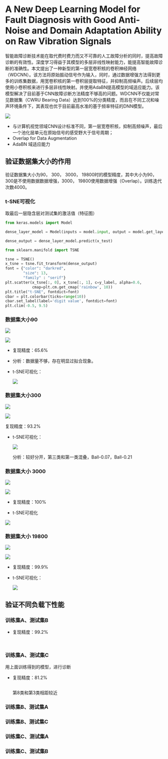 # A New Deep Learning Model for Fault Diagnosis with Good Anti-Noise and Domain Adaptation Ability on Raw Vibration Signals

智能故障诊断技术能在取代费时费力而又不可靠的人工故障分析的同时，提高故障诊断的有效性。深度学习得益于其模型的多层非线性映射能力，能提高智能故障诊断的准确性。本文提出了一种新型的第一层宽卷积核的卷积神经网络（WDCNN）。该方法将原始振动信号作为输入，同时，通过数据增强方法得到更多的训练集数据，用宽卷积核的第一卷积层提取特征，并抑制高频噪声。后续层均使用小卷积核来进行多层非线性映射。并使用AdaBN提高模型的域适应能力。该模型解决了目前基于CNN故障诊断方法精度不够高的问题。WDCNN不仅能对常见数据集（CWRU Bearing Data）达到100%的分类精度，而且在不同工况和噪声环境条件下，其表现也优于目前最高水准的基于频率特征的DNN模型。

![](https://raw.githubusercontent.com/AiZhanghan/deep-learning-fault-diagnosis/master/A_New_Deep_Learning_Model_or_Fault_Diagnosis_with_Good_Anti-Noise_and_Domain_Adaptation_Ability_on_Raw_Vibration_Signals/model.png)

* 与计算机视觉领域CNN设计标准不同，第一层宽卷积核，抑制高频噪声，最后一个池化层单元在原始信号的感受野大于信号周期；
* Overlap for Data Augmentation
* AdaBN 域适应能力

## 验证数据集大小的作用

验证数据集大小为90， 300， 3000， 19800时的模型精度，其中大小为90， 300是不使用数据数据增强，3000， 19800使用数据增强（Overlap）。训练迭代次数4000。

### t-SNE可视化

取最后一层隐含层对测试集的激活值（特征图）

```python
from keras.models import Model

dense_layer_model = Model(inputs = model.input, output = model.get_layer('activation_6').output)

dense_output = dense_layer_model.predict(x_test)
```

```python
from sklearn.manifold import TSNE

tsne = TSNE()
x_tsne = tsne.fit_transform(dense_output)
font = {"color": "darkred",
        "size": 13, 
        "family" : "serif"}
plt.scatter(x_tsne[:, 0], x_tsne[:, 1], c=y_label, alpha=0.6, 
            cmap=plt.cm.get_cmap('rainbow', 10))
plt.title("t-SNE", fontdict=font)
cbar = plt.colorbar(ticks=range(10)) 
cbar.set_label(label='digit value', fontdict=font)
plt.clim(-0.5, 9.5)
```



### 数据集大小90

![](https://raw.githubusercontent.com/AiZhanghan/deep-learning-fault-diagnosis/master/A_New_Deep_Learning_Model_or_Fault_Diagnosis_with_Good_Anti-Noise_and_Domain_Adaptation_Ability_on_Raw_Vibration_Signals/effect_of_data_number/data_number_90_acc.png)



![](https://raw.githubusercontent.com/AiZhanghan/deep-learning-fault-diagnosis/master/A_New_Deep_Learning_Model_or_Fault_Diagnosis_with_Good_Anti-Noise_and_Domain_Adaptation_Ability_on_Raw_Vibration_Signals/effect_of_data_number/data_number_90_loss.png)

* 复现精度：65.6%

* 分析：数据量不够，存在明显过拟合现象。

* t-SNE可视化：

  ![](https://raw.githubusercontent.com/AiZhanghan/deep-learning-fault-diagnosis/master/A_New_Deep_Learning_Model_or_Fault_Diagnosis_with_Good_Anti-Noise_and_Domain_Adaptation_Ability_on_Raw_Vibration_Signals/effect_of_data_number/data_number_90_t_SNE.png)

### 数据集大小300

![](https://raw.githubusercontent.com/AiZhanghan/deep-learning-fault-diagnosis/master/A_New_Deep_Learning_Model_or_Fault_Diagnosis_with_Good_Anti-Noise_and_Domain_Adaptation_Ability_on_Raw_Vibration_Signals/effect_of_data_number/data_number_300_acc.png)

![](https://raw.githubusercontent.com/AiZhanghan/deep-learning-fault-diagnosis/master/A_New_Deep_Learning_Model_or_Fault_Diagnosis_with_Good_Anti-Noise_and_Domain_Adaptation_Ability_on_Raw_Vibration_Signals/effect_of_data_number/data_number_300_loss.png)

复现精度：93.2%

* t-SNE可视化：

  ![](https://raw.githubusercontent.com/AiZhanghan/deep-learning-fault-diagnosis/master/A_New_Deep_Learning_Model_or_Fault_Diagnosis_with_Good_Anti-Noise_and_Domain_Adaptation_Ability_on_Raw_Vibration_Signals/effect_of_data_number/data_number_300_t_SNE.png)

  分析：较好分开，第三类和第一类混叠，Ball-0.07，Ball-0.21

### 数据集大小 3000

![](https://raw.githubusercontent.com/AiZhanghan/deep-learning-fault-diagnosis/master/A_New_Deep_Learning_Model_or_Fault_Diagnosis_with_Good_Anti-Noise_and_Domain_Adaptation_Ability_on_Raw_Vibration_Signals/effect_of_data_number/data_number_3000_acc.png)

![](https://raw.githubusercontent.com/AiZhanghan/deep-learning-fault-diagnosis/master/A_New_Deep_Learning_Model_or_Fault_Diagnosis_with_Good_Anti-Noise_and_Domain_Adaptation_Ability_on_Raw_Vibration_Signals/effect_of_data_number/data_number_3000_loss.png)

* 复现精度：100%

* t-SNE可视化

![](https://raw.githubusercontent.com/AiZhanghan/deep-learning-fault-diagnosis/master/A_New_Deep_Learning_Model_or_Fault_Diagnosis_with_Good_Anti-Noise_and_Domain_Adaptation_Ability_on_Raw_Vibration_Signals/effect_of_data_number/data_number_3000_t_SNE.png)

### 数据集大小 19800

![](https://raw.githubusercontent.com/AiZhanghan/deep-learning-fault-diagnosis/master/A_New_Deep_Learning_Model_or_Fault_Diagnosis_with_Good_Anti-Noise_and_Domain_Adaptation_Ability_on_Raw_Vibration_Signals/effect_of_data_number/data_number_19800_acc.png)

![](https://raw.githubusercontent.com/AiZhanghan/deep-learning-fault-diagnosis/master/A_New_Deep_Learning_Model_or_Fault_Diagnosis_with_Good_Anti-Noise_and_Domain_Adaptation_Ability_on_Raw_Vibration_Signals/effect_of_data_number/data_number_19800_loss.png)

* 复现精度：99.9%

* t-SNE可视化：

  ![](https://raw.githubusercontent.com/AiZhanghan/deep-learning-fault-diagnosis/master/A_New_Deep_Learning_Model_or_Fault_Diagnosis_with_Good_Anti-Noise_and_Domain_Adaptation_Ability_on_Raw_Vibration_Signals/effect_of_data_number/data_number_19800_t_SNE.png)

## 验证不同负载下性能

### 训练集A、测试集B

* 复现精度：99.2%

  ![]()

  ![]()

### 训练集A、测试集C

用上面训练得到的模型，进行诊断

* 复现精度：81.2%

  ![]()

  第8类和第3类相距较近

### 训练集B、测试集A



### 训练集B、测试集C



### 训练集C、测试集A



### 训练集C、测试集B




